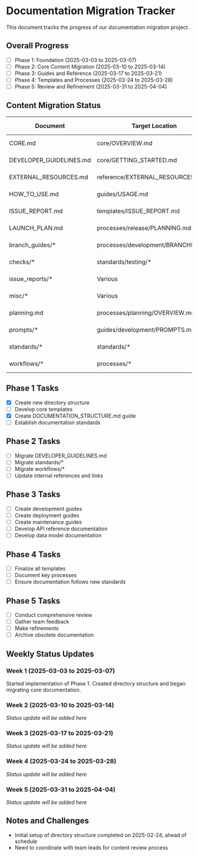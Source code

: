 # Documentation Migration Tracker

This document tracks the progress of our documentation migration project.

## Overall Progress

- [ ] Phase 1: Foundation (2025-03-03 to 2025-03-07)
- [ ] Phase 2: Core Content Migration (2025-03-10 to 2025-03-14)
- [ ] Phase 3: Guides and Reference (2025-03-17 to 2025-03-21)
- [ ] Phase 4: Templates and Processes (2025-03-24 to 2025-03-28)
- [ ] Phase 5: Review and Refinement (2025-03-31 to 2025-04-04)

## Content Migration Status

| Document | Target Location | Status | Assigned To | Review Status |
|----------|----------------|--------|-------------|---------------|
| CORE.md | core/OVERVIEW.md | In Progress | Documentation Team | Not Started |
| DEVELOPER_GUIDELINES.md | core/GETTING_STARTED.md | In Progress | Documentation Team | Not Started |
| EXTERNAL_RESOURCES.md | reference/EXTERNAL_RESOURCES.md | Not Started | | |
| HOW_TO_USE.md | guides/USAGE.md | Not Started | | |
| ISSUE_REPORT.md | templates/ISSUE_REPORT.md | Not Started | | |
| LAUNCH_PLAN.md | processes/release/PLANNING.md | Not Started | | |
| branch_guides/* | processes/development/BRANCHING.md | Not Started | | |
| checks/* | standards/testing/* | Not Started | | |
| issue_reports/* | Various | Not Started | | |
| misc/* | Various | Not Started | | |
| planning.md | processes/planning/OVERVIEW.md | Not Started | | |
| prompts/* | guides/development/PROMPTS.md | Not Started | | |
| standards/* | standards/* | Not Started | | |
| workflows/* | processes/* | Not Started | | |

## Phase 1 Tasks

- [x] Create new directory structure
- [ ] Develop core templates
- [x] Create DOCUMENTATION_STRUCTURE.md guide
- [ ] Establish documentation standards

## Phase 2 Tasks

- [ ] Migrate DEVELOPER_GUIDELINES.md
- [ ] Migrate standards/*
- [ ] Migrate workflows/*
- [ ] Update internal references and links

## Phase 3 Tasks

- [ ] Create development guides
- [ ] Create deployment guides
- [ ] Create maintenance guides
- [ ] Develop API reference documentation
- [ ] Develop data model documentation

## Phase 4 Tasks

- [ ] Finalize all templates
- [ ] Document key processes
- [ ] Ensure documentation follows new standards

## Phase 5 Tasks

- [ ] Conduct comprehensive review
- [ ] Gather team feedback
- [ ] Make refinements
- [ ] Archive obsolete documentation

## Weekly Status Updates

### Week 1 (2025-03-03 to 2025-03-07)
Started implementation of Phase 1. Created directory structure and began migrating core documentation.

### Week 2 (2025-03-10 to 2025-03-14)
*Status update will be added here*

### Week 3 (2025-03-17 to 2025-03-21)
*Status update will be added here*

### Week 4 (2025-03-24 to 2025-03-28)
*Status update will be added here*

### Week 5 (2025-03-31 to 2025-04-04)
*Status update will be added here*

## Notes and Challenges

- Initial setup of directory structure completed on 2025-02-24, ahead of schedule
- Need to coordinate with team leads for content review process
